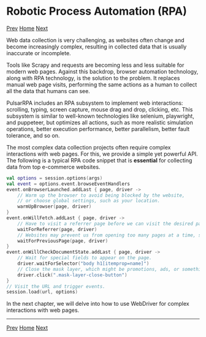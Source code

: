Robotic Process Automation (RPA)
=

[Prev](9event-handling.md) [Home](1home.md) [Next](11WebDriver.md)

Web data collection is very challenging, as websites often change and become increasingly complex, resulting in collected data that is usually inaccurate or incomplete.

Tools like Scrapy and requests are becoming less and less suitable for modern web pages. Against this backdrop, browser automation technology, along with RPA technology, is the solution to the problem. It replaces manual web page visits, performing the same actions as a human to collect all the data that humans can see.

PulsarRPA includes an RPA subsystem to implement web interactions: scrolling, typing, screen capture, mouse drag and drop, clicking, etc. This subsystem is similar to well-known technologies like selenium, playwright, and puppeteer, but optimizes all actions, such as more realistic simulation operations, better execution performance, better parallelism, better fault tolerance, and so on.

The most complex data collection projects often require complex interactions with web pages. For this, we provide a simple yet powerful API. The following is a typical RPA code snippet that is **essential** for collecting data from top e-commerce websites.

```kotlin
val options = session.options(args)
val event = options.event.browseEventHandlers
event.onBrowserLaunched.addLast { page, driver ->
    // Warm up the browser to avoid being blocked by the website,
    // or choose global settings, such as your location.
    warmUpBrowser(page, driver)
}
event.onWillFetch.addLast { page, driver ->
    // Have to visit a referrer page before we can visit the desired page.
    waitForReferrer(page, driver)
    // Websites may prevent us from opening too many pages at a time, so we should open links one by one.
    waitForPreviousPage(page, driver)
}
event.onWillCheckDocumentState.addLast { page, driver ->
    // Wait for special fields to appear on the page.
    driver.waitForSelector("body h1[itemprop=name]")
    // Close the mask layer, which might be promotions, ads, or something else.
    driver.click(".mask-layer-close-button")
}
// Visit the URL and trigger events.
session.load(url, options)
```

In the next chapter, we will delve into how to use WebDriver for complex interactions with web pages.

------

[Prev](9event-handling.md) [Home](1home.md) [Next](11WebDriver.md)
